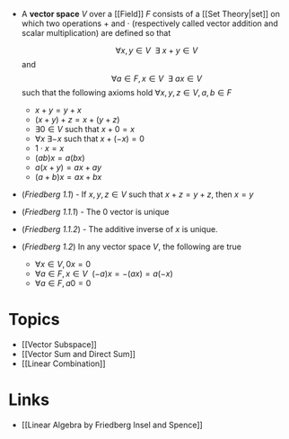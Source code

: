 * A **vector space** $V$ over a [[Field]] $F$ consists of a [[Set Theory|set]] on which two operations $+$ and $\cdot$ (respectively called vector addition and scalar multiplication) are defined so that 
  
  $$
  \forall x,y\in V \ \ \exists \ x +y \in V
  $$
  and
  $$
  \forall a\in F, x\in V \ \ \exists \ ax\in V 
  $$
  such that the following axioms hold $\forall x,y,z\in V, a,b\in F$
	* $x+y = y+ x$
	* $(x+y)+z = x+(y+z)$ 
	* $\exists 0\in V$ such that $x+0=x$ 
	* $\forall x \ \exists  -x$ such that $x+(-x) = 0$
	* $1 \cdot x = x$
	* $(ab)x = a(bx)$
	* $a(x+y) = ax+ay$
	* $(a+b)x = ax +bx$

* (*Friedberg 1.1*) - If $x,y,z\in V$ such that $x+z=y+z$, then $x=y$
* (*Friedberg 1.1.1*) - The $0$ vector is unique
* (*Friedberg 1.1.2*) - The additive inverse of $x$ is unique.

* (*Friedberg 1.2*) In any vector space $V$, the following are true
	* $\forall x\in V, 0x=0$
	* $\forall a\in F, x\in V \ \ (-a)x = -(ax)=a(-x)$ 
	* $\forall a\in F, a0 = 0$ 

# Topics
* [[Vector Subspace]]
* [[Vector Sum and Direct Sum]]
* [[Linear Combination]]
# Links
* [[Linear Algebra by Friedberg Insel and Spence]]
